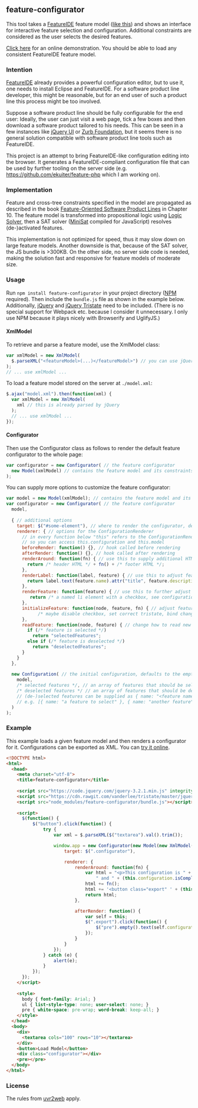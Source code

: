 ## feature-configurator

This tool takes a [FeatureIDE](https://featureide.github.io) feature model ([like this](https://raw.githubusercontent.com/FeatureIDE/FeatureIDE/develop/featuremodels/FeatureIDE/model.xml)) and shows an interface for interactive feature selection and configuration. Additional constraints are considered as the user selects the desired features. 

[Click here](https://ekuiter.github.io/feature-configurator) for an online demonstration. You should be able to load any consistent FeatureIDE feature model.

### Intention

[FeatureIDE](https://featureide.github.io) already provides a powerful configuration editor, but to use it, one needs to install Eclipse and FeatureIDE. For a software product line developer, this might be reasonable, but for an end user of such a product line this process might be too involved.

Suppose a software product line should be fully configurable for the end user: Ideally, the user can just visit a web page, tick a few boxes and then download a software product tailored to his needs. This can be seen in a few instances like [jQuery UI](http://jqueryui.com/download/) or [Zurb Foundation](https://foundation.zurb.com/sites/download.html/#customizeFoundation), but it seems there is no general solution compatible with software product line tools such as FeatureIDE.

This project is an attempt to bring FeatureIDE-like configuration editing into the browser. It generates a FeatureIDE-compliant configuration file that can be used by further tooling on the server side (e.g. https://github.com/ekuiter/feature-php which I am working on).

### Implementation

Feature and cross-tree constraints specified in the model are propagated as described in the book [Feature-Oriented Software Product Lines](http://www.springer.com/de/book/9783642375200) in Chapter 10. The feature model is transformed into propositional logic using [Logic Solver](https://github.com/meteor/logic-solver), then a SAT solver ([MiniSat](http://minisat.se/) compiled for JavaScript) resolves (de-)activated features.

This implementation is not optimized for speed, thus it may slow down on large feature models. Another downside is that, because of the SAT solver, the JS bundle is >300KB. On the other side, no server side code is needed, making the solution fast and responsive for feature models of moderate size.

### Usage

Run `npm install feature-configurator` in your project directory ([NPM](https://www.npmjs.com/) required). Then include the `bundle.js` file as shown in the example below. Additionally, [jQuery](http://jquery.com/) and [jQuery Tristate](https://github.com/vanderlee/tristate) need to be included. (There is no special support for Webpack etc. because I consider it unnecessary. I only use NPM because it plays nicely with Browserify and UglifyJS.)

#### XmlModel

To retrieve and parse a feature model, use the XmlModel class:

```js
var xmlModel = new XmlModel(
  $.parseXML("<featureModel>(...)</featureModel>") // you can use jQuery to parse an XML string
);
// ... use xmlModel ...
```

To load a feature model stored on the server at `./model.xml`:

```js
$.ajax("model.xml").then(function(xml) {
  var xmlModel = new XmlModel(
    xml // this is already parsed by jQuery
  );
  // ... use xmlModel ...
});
```

#### Configurator

Then use the Configurator class as follows to render the default feature configurator to the whole page:

```js
var configurator = new Configurator( // the feature configurator
  new Model(xmlModel) // contains the feature model and its constraints
);
```

You can supply more options to customize the feature configurator:

```js
var model = new Model(xmlModel); // contains the feature model and its constraints
var configurator = new Configurator( // the feature configurator
  model,
  
  { // additional options
    target: $("#some-element"), // where to render the configurator, defaults to $("body")
    renderer: { // options for the ConfigurationRenderer
      // in every function below "this" refers to the ConfigurationRenderer,
      // so you can access this.configuration and this.model
      beforeRender: function() {}, // hook called before rendering
      afterRender: function() {}, // hook called after rendering
      renderAround: function(fn) { // use this to supply additional HTML on each rerender
        return /* header HTML */ + fn() + /* footer HTML */;
      },
      renderLabel: function(label, feature) { // use this to adjust feature labeling
        return label.text(feature.name).attr("title", feature.description);
      },
      renderFeature: function(feature) { // use this to further adjust feature rendering
         return /* a named li element with a checkbox, see configuration-renderer.js */;
      }, 
      initializeFeature: function(node, feature, fn) { // adjust feature elements after insertion to DOM
            /* maybe disable checkbox, set correct tristate, bind change event, see configuration-renderer.js */
      },
      readFeature: function(node, feature) { // change how to read new selections from the DOM
        if (/* feature is selected */)
          return "selectedFeatures";
        else if (/* feature is deselected */)
          return "deselectedFeatures";
      }
    }
  },
  
  new Configuration( // the initial configuration, defaults to the empty configuration
    model,
    /* selected features */, // an array of features that should be selected initially
    /* deselected features */ // an array of features that should be deselected initially
    // (de-)selected features can be supplied as { name: "<feature name>" } in this context,
    // e.g. [{ name: "a feature to select" }, { name: "another feature" }]
  )
);
```

### Example

This example loads a given feature model and then renders a configurator for it. Configurations can be exported as XML. You can [try it online](https://ekuiter.github.io/feature-configurator).

```html
<!DOCTYPE html>
<html>
  <head>
    <meta charset="utf-8">
    <title>feature-configurator</title>
    
    <script src="https://code.jquery.com/jquery-3.2.1.min.js" integrity="sha256-hwg4gsxgFZhOsEEamdOYGBf13FyQuiTwlAQgxVSNgt4=" crossorigin="anonymous"></script>
    <script src="https://cdn.rawgit.com/vanderlee/tristate/master/jquery.tristate.js"></script>
    <script src="node_modules/feature-configurator/bundle.js"></script>
    
    <script>
      $(function() {
          $("button").click(function() {
              try {
                  var xml = $.parseXML($("textarea").val().trim());

                  window.app = new Configurator(new Model(new XmlModel(xml)), {
                      target: $(".configurator"),

                      renderer: {
                          renderAround: function(fn) {
                              var html = "<p>This configuration is " + (this.configuration.isValid() ? "valid" : "invalid") +
                                  " and " + (this.configuration.isComplete() ? "complete" : "incomplete") + ".</p>";
                              html += fn();
                              html += '<button class="export" ' + (this.configuration.isComplete() ? "" : "disabled") + '>Export Configuration</button>';
                              return html;
                          },

                          afterRender: function() {
                              var self = this;
                              $(".export").click(function() {
                                  $("pre").empty().text(self.configuration.serialize());
                              });
                          }
                      }
                  });
              } catch (e) {
                  alert(e);
              }
          });
      });
    </script>
    
    <style>
      body { font-family: Arial; }
      ul { list-style-type: none; user-select: none; }
      pre { white-space: pre-wrap; word-break: keep-all; }
    </style>
  </head>
  <body>
    <div>
      <textarea cols="100" rows="10"></textarea>
    </div>
    <button>Load Model</button>
    <div class="configurator"></div>
    <pre></pre>
  </body>
</html>
```

### License

The rules from [uvr2web](https://github.com/ekuiter/uvr2web/blob/master/LICENSE.txt) apply.